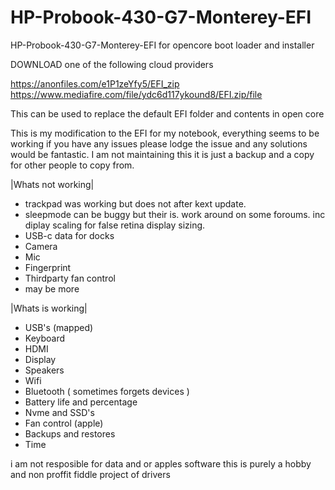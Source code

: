 # HP-Probook-430-G7-Monterey-EFI
HP-Probook-430-G7-Monterey-EFI for opencore boot loader and installer

DOWNLOAD one of the following cloud providers

https://anonfiles.com/e1P1zeYfy5/EFI_zip
https://www.mediafire.com/file/ydc6d117ykound8/EFI.zip/file


This can be used to replace the default EFI folder and contents in open core

This is my modification to the EFI for my notebook, everything seems to be working if you have any issues please lodge the issue and any solutions would be fantastic. I am not maintaining this it is just a backup and a copy for other people to copy from.

|Whats not working|
- trackpad was working but does not after kext update.
- sleepmode can be buggy but their is. work around on some foroums. inc diplay scaling for false retina display sizing.
- USB-c data for docks
- Camera
- Mic
- Fingerprint
- Thirdparty fan control
- may be more




|Whats is working|
- USB's (mapped)
- Keyboard
- HDMI
- Display
- Speakers
- Wifi
- Bluetooth ( sometimes forgets devices )
- Battery life and percentage
- Nvme and SSD's
- Fan control (apple)
- Backups and restores
- Time



i am not resposible for data and or apples software this is purely a hobby and non proffit fiddle project of drivers
